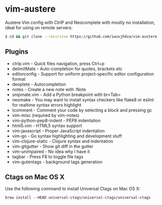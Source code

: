 vim-austere
===========

Austere Vim config with CtrlP and Neocomplete with mostly no installation, ideal for using on remote servers:

```bash
$ cd && git clone --recursive https://github.com/iwuvjhdva/vim-austere.git .vim
```

Plugins
-------
* ctrlp.vim - Quick files navigation, press Ctrl+p
* delimitMate - Auto-completion for quotes, brackets etc
* editorconfig - Support for uniform project-specific editor configuration format
* deoplete - Autocompletion
* notes - Create a new note with :Note
* snipmate.vim - Add a Python breakpoint with br\<Tab\>
* neomake - You may want to install syntax checkers like flake8 or eslint for realtime syntax errors highlight
* tcomment - Comment your code by selecting a block and pressing gc
* vim-misc (required by vim-notes)
* vim-python-pep8-indent - PEP8 indentation
* html5.vim - HTML5 syntax support
* vim-javascript - Proper JavaScript indentation
* vim-go - Go syntax highlighting and development stuff
* vim-clojure-static - Clojure syntax and indentation
* vim-gitgutter - Show git diff in the gutter
* vim-unimpaired - No idea why I have it
* tagbar - Press F8 to toggle file tags
* vim-gutentags - background tags generation

Ctags on Mac OS X
-----
Use the following command to install Universal Ctags on Mac OS X:

```brew install --HEAD universal-ctags/universal-ctags/universal-ctags```
